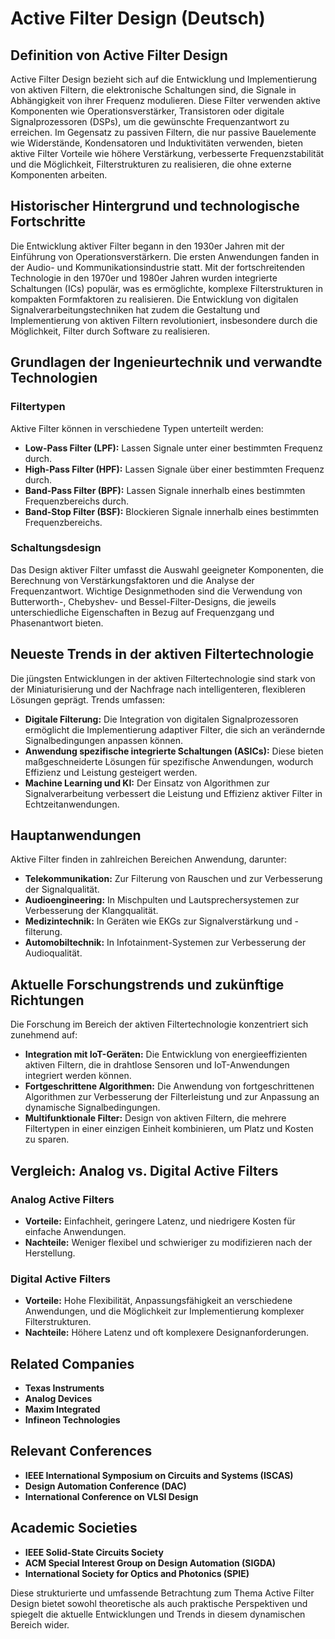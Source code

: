 # Active Filter Design (Deutsch)

## Definition von Active Filter Design

Active Filter Design bezieht sich auf die Entwicklung und Implementierung von aktiven Filtern, die elektronische Schaltungen sind, die Signale in Abhängigkeit von ihrer Frequenz modulieren. Diese Filter verwenden aktive Komponenten wie Operationsverstärker, Transistoren oder digitale Signalprozessoren (DSPs), um die gewünschte Frequenzantwort zu erreichen. Im Gegensatz zu passiven Filtern, die nur passive Bauelemente wie Widerstände, Kondensatoren und Induktivitäten verwenden, bieten aktive Filter Vorteile wie höhere Verstärkung, verbesserte Frequenzstabilität und die Möglichkeit, Filterstrukturen zu realisieren, die ohne externe Komponenten arbeiten.

## Historischer Hintergrund und technologische Fortschritte

Die Entwicklung aktiver Filter begann in den 1930er Jahren mit der Einführung von Operationsverstärkern. Die ersten Anwendungen fanden in der Audio- und Kommunikationsindustrie statt. Mit der fortschreitenden Technologie in den 1970er und 1980er Jahren wurden integrierte Schaltungen (ICs) populär, was es ermöglichte, komplexe Filterstrukturen in kompakten Formfaktoren zu realisieren. Die Entwicklung von digitalen Signalverarbeitungstechniken hat zudem die Gestaltung und Implementierung von aktiven Filtern revolutioniert, insbesondere durch die Möglichkeit, Filter durch Software zu realisieren.

## Grundlagen der Ingenieurtechnik und verwandte Technologien

### Filtertypen

Aktive Filter können in verschiedene Typen unterteilt werden:

- **Low-Pass Filter (LPF):** Lassen Signale unter einer bestimmten Frequenz durch.
- **High-Pass Filter (HPF):** Lassen Signale über einer bestimmten Frequenz durch.
- **Band-Pass Filter (BPF):** Lassen Signale innerhalb eines bestimmten Frequenzbereichs durch.
- **Band-Stop Filter (BSF):** Blockieren Signale innerhalb eines bestimmten Frequenzbereichs.

### Schaltungsdesign

Das Design aktiver Filter umfasst die Auswahl geeigneter Komponenten, die Berechnung von Verstärkungsfaktoren und die Analyse der Frequenzantwort. Wichtige Designmethoden sind die Verwendung von Butterworth-, Chebyshev- und Bessel-Filter-Designs, die jeweils unterschiedliche Eigenschaften in Bezug auf Frequenzgang und Phasenantwort bieten.

## Neueste Trends in der aktiven Filtertechnologie

Die jüngsten Entwicklungen in der aktiven Filtertechnologie sind stark von der Miniaturisierung und der Nachfrage nach intelligenteren, flexibleren Lösungen geprägt. Trends umfassen:

- **Digitale Filterung:** Die Integration von digitalen Signalprozessoren ermöglicht die Implementierung adaptiver Filter, die sich an verändernde Signalbedingungen anpassen können.
- **Anwendung spezifische integrierte Schaltungen (ASICs):** Diese bieten maßgeschneiderte Lösungen für spezifische Anwendungen, wodurch Effizienz und Leistung gesteigert werden.
- **Machine Learning und KI:** Der Einsatz von Algorithmen zur Signalverarbeitung verbessert die Leistung und Effizienz aktiver Filter in Echtzeitanwendungen.

## Hauptanwendungen

Aktive Filter finden in zahlreichen Bereichen Anwendung, darunter:

- **Telekommunikation:** Zur Filterung von Rauschen und zur Verbesserung der Signalqualität.
- **Audioengineering:** In Mischpulten und Lautsprechersystemen zur Verbesserung der Klangqualität.
- **Medizintechnik:** In Geräten wie EKGs zur Signalverstärkung und -filterung.
- **Automobiltechnik:** In Infotainment-Systemen zur Verbesserung der Audioqualität.

## Aktuelle Forschungstrends und zukünftige Richtungen

Die Forschung im Bereich der aktiven Filtertechnologie konzentriert sich zunehmend auf:

- **Integration mit IoT-Geräten:** Die Entwicklung von energieeffizienten aktiven Filtern, die in drahtlose Sensoren und IoT-Anwendungen integriert werden können.
- **Fortgeschrittene Algorithmen:** Die Anwendung von fortgeschrittenen Algorithmen zur Verbesserung der Filterleistung und zur Anpassung an dynamische Signalbedingungen.
- **Multifunktionale Filter:** Design von aktiven Filtern, die mehrere Filtertypen in einer einzigen Einheit kombinieren, um Platz und Kosten zu sparen.

## Vergleich: Analog vs. Digital Active Filters

### Analog Active Filters

- **Vorteile:** Einfachheit, geringere Latenz, und niedrigere Kosten für einfache Anwendungen.
- **Nachteile:** Weniger flexibel und schwieriger zu modifizieren nach der Herstellung.

### Digital Active Filters

- **Vorteile:** Hohe Flexibilität, Anpassungsfähigkeit an verschiedene Anwendungen, und die Möglichkeit zur Implementierung komplexer Filterstrukturen.
- **Nachteile:** Höhere Latenz und oft komplexere Designanforderungen.

## Related Companies

- **Texas Instruments**
- **Analog Devices**
- **Maxim Integrated**
- **Infineon Technologies**

## Relevant Conferences

- **IEEE International Symposium on Circuits and Systems (ISCAS)**
- **Design Automation Conference (DAC)**
- **International Conference on VLSI Design**

## Academic Societies

- **IEEE Solid-State Circuits Society**
- **ACM Special Interest Group on Design Automation (SIGDA)**
- **International Society for Optics and Photonics (SPIE)**

Diese strukturierte und umfassende Betrachtung zum Thema Active Filter Design bietet sowohl theoretische als auch praktische Perspektiven und spiegelt die aktuelle Entwicklungen und Trends in diesem dynamischen Bereich wider.